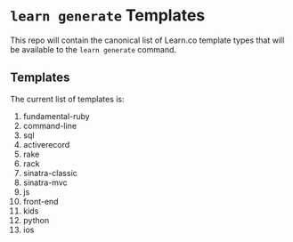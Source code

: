 # `learn generate` Templates

This repo will contain the canonical list of Learn.co template types
that will be available to the `learn generate` command.

## Templates

The current list of templates is:

1. fundamental-ruby
2. command-line
3. sql
4. activerecord
5. rake
6. rack
7. sinatra-classic
8. sinatra-mvc
9. js
10. front-end
11. kids
12. python
13. ios
